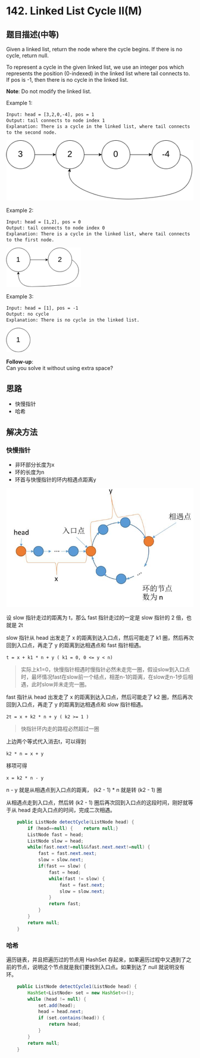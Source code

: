 # 142. Linked List Cycle II\(M\)

## 题目描述\(中等\)

Given a linked list, return the node where the cycle begins. If there is no cycle, return null.

To represent a cycle in the given linked list, we use an integer pos which represents the position \(0-indexed\) in the linked list where tail connects to. If pos is -1, then there is no cycle in the linked list.

**Note**: Do not modify the linked list.

Example 1:

```
Input: head = [3,2,0,-4], pos = 1
Output: tail connects to node index 1
Explanation: There is a cycle in the linked list, where tail connects to the second node.
```

![](../assets/leetcode-note/101-200/142-p-1.png)

Example 2:

```
Input: head = [1,2], pos = 0
Output: tail connects to node index 0
Explanation: There is a cycle in the linked list, where tail connects to the first node.
```

![](../assets/leetcode-note/101-200/142-p-2.png)

Example 3:

```
Input: head = [1], pos = -1
Output: no cycle
Explanation: There is no cycle in the linked list.
```

![](../assets/leetcode-note/101-200/142-p-3.png)

**Follow-up**:  
Can you solve it without using extra space?

## 思路

* 快慢指针
* 哈希

## 解决方法

### 快慢指针

- 非环部分长度为x
- 环的长度为n
- 环首与快慢指针的环内相遇点距离y

![](../assets/leetcode-note/101-200/142-s-1-1.png)

设 slow 指针走过的距离为 t，那么 fast 指针走过的一定是 slow 指针的 2 倍，也就是 2t

slow 指针从 head 出发走了 x 的距离到达入口点，然后可能走了 k1 圈，然后再次回到入口点，再走了 y 的距离到达相遇点和 fast 指针相遇。

`t = x + k1 * n + y ( k1 = 0, 0 <= y < n)`

> 实际上k1=0，快慢指针相遇时慢指针必然未走完一圈，假设slow到入口点时，最坏情况fast在slow前一个结点，相差n-1的距离，在slow走n-1步后相遇，此时slow并未走完一圈。

fast 指针从 head 出发走了 x 的距离到达入口点，然后可能走了 k2 圈，然后再次回到入口点，再走了 y 的距离到达相遇点和 slow 指针相遇。

`2t = x + k2 * n + y ( k2 >= 1 )`

> 快指针环内走的路程必然超过一圈

上边两个等式代入消去t，可以得到

`k2 * n = x + y`

移项可得

`x = k2 * n - y`

n - y 就是从相遇点到入口点的距离， (k2 - 1) * n  就是转 (k2 - 1) 圈

从相遇点走到入口点，然后转 (k2 - 1) 圈后再次回到入口点的这段时间，刚好就等于从 head 走向入口点的时间，完成二次相遇。




```java
    public ListNode detectCycle(ListNode head) {
        if (head==null) {    return null;}
        ListNode fast = head;
        ListNode slow = head;
        while(fast.next!=null&&fast.next.next!=null) {
            fast = fast.next.next;
            slow = slow.next;
            if(fast == slow) {
                fast = head;
                while(fast != slow) {
                    fast = fast.next;
                    slow = slow.next;
                }
                return fast;
            }
        }
        return null;
    }
```

### 哈希

遍历链表，并且把遍历过的节点用 HashSet 存起来，如果遍历过程中又遇到了之前的节点，说明这个节点就是我们要找到入口点。如果到达了 null 就说明没有环。

```java
    public ListNode detectCycle1(ListNode head) {
        HashSet<ListNode> set = new HashSet<>();
        while (head != null) {
            set.add(head);
            head = head.next;
            if (set.contains(head)) {
                return head;
            }
        }
        return null;
    }
```



